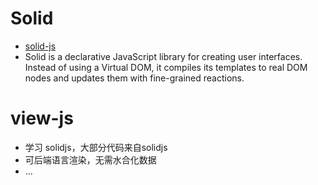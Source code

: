 # Solid

- [solid-js](https://www.solidjs.com/)
- Solid is a declarative JavaScript library for creating user interfaces. Instead of using a Virtual DOM, it compiles its templates to real DOM nodes and updates them with fine-grained reactions.

# view-js

- 学习 solidjs，大部分代码来自solidjs
- 可后端语言渲染，无需水合化数据
- ...
